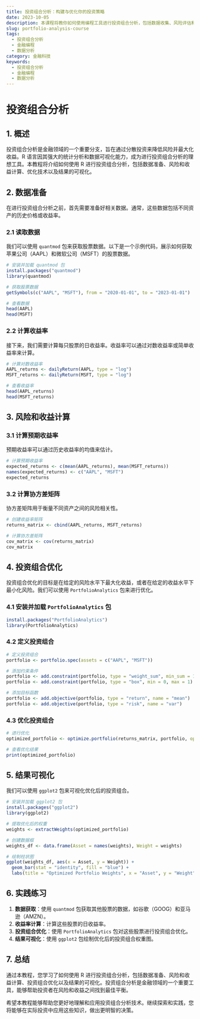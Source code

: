 ```yaml
---
title: 投资组合分析：构建与优化你的投资策略
date: 2023-10-05
description: 本课程将教你如何使用编程工具进行投资组合分析，包括数据收集、风险评估和收益优化，帮助你构建稳健的投资策略。
slug: portfolio-analysis-course
tags:
  - 投资组合分析
  - 金融编程
  - 数据分析
category: 金融科技
keywords:
  - 投资组合分析
  - 金融编程
  - 数据分析
---
```


# 投资组合分析

## 1. 概述

投资组合分析是金融领域的一个重要分支，旨在通过分散投资来降低风险并最大化收益。R 语言因其强大的统计分析和数据可视化能力，成为进行投资组合分析的理想工具。本教程将介绍如何使用 R 进行投资组合分析，包括数据准备、风险和收益计算、优化技术以及结果的可视化。

## 2. 数据准备

在进行投资组合分析之前，首先需要准备好相关数据。通常，这些数据包括不同资产的历史价格或收益率。

### 2.1 读取数据

我们可以使用 `quantmod` 包来获取股票数据。以下是一个示例代码，展示如何获取苹果公司（AAPL）和微软公司（MSFT）的股票数据。

```r
# 安装并加载 quantmod 包
install.packages("quantmod")
library(quantmod)

# 获取股票数据
getSymbols(c("AAPL", "MSFT"), from = "2020-01-01", to = "2023-01-01")

# 查看数据
head(AAPL)
head(MSFT)
```

### 2.2 计算收益率

接下来，我们需要计算每只股票的日收益率。收益率可以通过对数收益率或简单收益率来计算。

```r
# 计算对数收益率
AAPL_returns <- dailyReturn(AAPL, type = "log")
MSFT_returns <- dailyReturn(MSFT, type = "log")

# 查看收益率
head(AAPL_returns)
head(MSFT_returns)
```

## 3. 风险和收益计算

### 3.1 计算预期收益率

预期收益率可以通过历史收益率的均值来估计。

```r
# 计算预期收益率
expected_returns <- c(mean(AAPL_returns), mean(MSFT_returns))
names(expected_returns) <- c("AAPL", "MSFT")
expected_returns
```

### 3.2 计算协方差矩阵

协方差矩阵用于衡量不同资产之间的风险相关性。

```r
# 创建收益率矩阵
returns_matrix <- cbind(AAPL_returns, MSFT_returns)

# 计算协方差矩阵
cov_matrix <- cov(returns_matrix)
cov_matrix
```

## 4. 投资组合优化

投资组合优化的目标是在给定的风险水平下最大化收益，或者在给定的收益水平下最小化风险。我们可以使用 `PortfolioAnalytics` 包来进行优化。

### 4.1 安装并加载 `PortfolioAnalytics` 包

```r
install.packages("PortfolioAnalytics")
library(PortfolioAnalytics)
```

### 4.2 定义投资组合

```r
# 定义投资组合
portfolio <- portfolio.spec(assets = c("AAPL", "MSFT"))

# 添加约束条件
portfolio <- add.constraint(portfolio, type = "weight_sum", min_sum = 1, max_sum = 1)
portfolio <- add.constraint(portfolio, type = "box", min = 0, max = 1)

# 添加目标函数
portfolio <- add.objective(portfolio, type = "return", name = "mean")
portfolio <- add.objective(portfolio, type = "risk", name = "var")
```

### 4.3 优化投资组合

```r
# 进行优化
optimized_portfolio <- optimize.portfolio(returns_matrix, portfolio, optimize_method = "ROI")

# 查看优化结果
print(optimized_portfolio)
```

## 5. 结果可视化

我们可以使用 `ggplot2` 包来可视化优化后的投资组合。

```r
# 安装并加载 ggplot2 包
install.packages("ggplot2")
library(ggplot2)

# 提取优化后的权重
weights <- extractWeights(optimized_portfolio)

# 创建数据框
weights_df <- data.frame(Asset = names(weights), Weight = weights)

# 绘制柱状图
ggplot(weights_df, aes(x = Asset, y = Weight)) +
  geom_bar(stat = "identity", fill = "blue") +
  labs(title = "Optimized Portfolio Weights", x = "Asset", y = "Weight")
```

## 6. 实践练习

1. **数据获取**：使用 `quantmod` 包获取其他股票的数据，如谷歌（GOOG）和亚马逊（AMZN）。
2. **收益率计算**：计算这些股票的日收益率。
3. **投资组合优化**：使用 `PortfolioAnalytics` 包对这些股票进行投资组合优化。
4. **结果可视化**：使用 `ggplot2` 包绘制优化后的投资组合权重图。

## 7. 总结

通过本教程，您学习了如何使用 R 进行投资组合分析，包括数据准备、风险和收益计算、投资组合优化以及结果的可视化。投资组合分析是金融领域的一个重要工具，能够帮助投资者在风险和收益之间找到最佳平衡。

希望本教程能够帮助您更好地理解和应用投资组合分析技术。继续探索和实践，您将能够在实际投资中应用这些知识，做出更明智的决策。